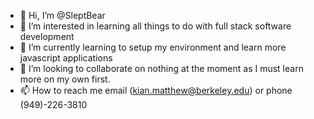 - 👋 Hi, I’m @SleptBear
- 👀 I’m interested in learning all things to do with full stack software development
- 🌱 I’m currently learning to setup my environment and learn more javascript applications
- 💞️ I’m looking to collaborate on nothing at the moment as I must learn more on my own first.
- 📫 How to reach me email (kian.matthew@berkeley.edu) or phone (949)-226-3810

<!---
SleptBear/SleptBear is a ✨ special ✨ repository because its `README.md` (this file) appears on your GitHub profile.
You can click the Preview link to take a look at your changes.
--->
